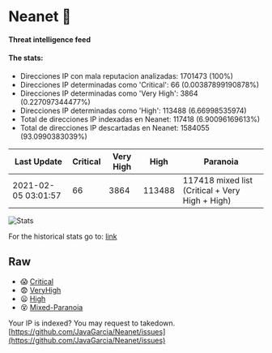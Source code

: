 # Neanet :hocho:
#### Threat intelligence feed
#### The stats:

- Direcciones IP con mala reputacion analizadas: 1701473 (100%)
- Direcciones IP determinadas como 'Critical':  66 (0.00387899190878%)
- Direcciones IP determinadas como 'Very High':  3864 (0.227097344477%)
- Direcciones IP determinadas como 'High':  113488 (6.66998535974)
- Total de direcciones IP indexadas en Neanet:  117418 (6.90096169613%)
- Total de direcciones IP descartadas en Neanet:  1584055 (93.0990383039%)

| Last Update | Critical | Very High | High | Paranoia |
| --- | --- | --- | --- | --- |
| 2021-02-05 03:01:57 | 66 | 3864 | 113488 | 117418 mixed list (Critical + Very High + High)|

![Stats](https://docs.google.com/spreadsheets/d/e/2PACX-1vSnaNMIXVabIpDJjufMlzH7poXnshF3mgd8Is1g9ytUEzVsP5my4Trn8f-xkoLLQ38xpL3HtmUexLo6/pubchart?oid=501124687&format=image)

For the historical stats go to: [link](/stats.csv)
## Raw
- :scream: [Critical](https://raw.githubusercontent.com/JavaGarcia/Neanet/master/blacklists/neanet_critical.txt)
- :fearful: [VeryHigh](https://raw.githubusercontent.com/JavaGarcia/Neanet/master/blacklists/neanet_veryHigh.txtt)
- :frowning: [High](https://raw.githubusercontent.com/JavaGarcia/Neanet/master/blacklists/neanet_high.txt)
- :dizzy_face: [Mixed-Paranoia](https://raw.githubusercontent.com/JavaGarcia/Neanet/master/blacklists/neanet_all.txt)


Your IP is indexed? You may request to takedown. [https://github.com/JavaGarcia/Neanet/issues](https://github.com/JavaGarcia/Neanet/issues)


































































































































































































































































































































































































































































































































































































































































































































































































































































































































































































































































































































































































































































































































































































































































































































































































































































































































































































































































































































































































































































































































































































































































































































































































































































































































































































































































































































































































































































































































































































































































































































































































































































































































































































































































































































































































































































































































































































































































































































































































































































































































